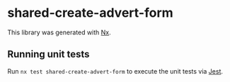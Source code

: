 # shared-create-advert-form

This library was generated with [Nx](https://nx.dev).

## Running unit tests

Run `nx test shared-create-advert-form` to execute the unit tests via [Jest](https://jestjs.io).
